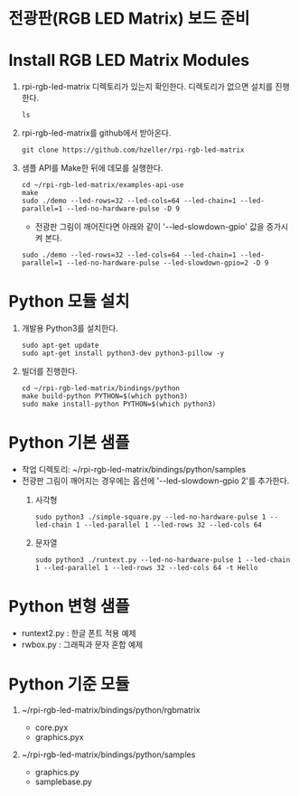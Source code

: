 # 전광판(RGB LED Matrix) 보드 준비

# Install RGB LED Matrix Modules

1. rpi-rgb-led-matrix 디렉토리가 있는지 확인한다. 디렉토리가 없으면 설치를 진행한다.
   <pre><code>ls</code></pre>

2. rpi-rgb-led-matrix를 github에서 받아온다.
   <pre><code>git clone https://github.com/hzeller/rpi-rgb-led-matrix</code></pre>

3. 샘플 API를 Make한 뒤에 데모를 실행한다.
   <pre><code>cd ~/rpi-rgb-led-matrix/examples-api-use
   make
   sudo ./demo --led-rows=32 --led-cols=64 --led-chain=1 --led-parallel=1 --led-no-hardware-pulse -D 9</code></pre>
   
   * 전광판 그림이 깨어진다면 아래와 같이 '--led-slowdown-gpio' 값을 증가시켜 본다.
   <pre><code>sudo ./demo --led-rows=32 --led-cols=64 --led-chain=1 --led-parallel=1 --led-no-hardware-pulse --led-slowdown-gpio=2 -D 9</code></pre>

# Python 모듈 설치

1. 개발용 Python3를 설치한다.
   <pre><code>sudo apt-get update
   sudo apt-get install python3-dev python3-pillow -y</code></pre>

2. 빌더를 진행한다.
   <pre><code>cd ~/rpi-rgb-led-matrix/bindings/python
   make build-python PYTHON=$(which python3)
   sudo make install-python PYTHON=$(which python3)</code></pre>

# Python 기본 샘플

* 작업 디렉토리: ~/rpi-rgb-led-matrix/bindings/python/samples
* 전광판 그림이 깨어지는 경우에는 옵션에 '--led-slowdown-gpio 2'를 추가한다.
    1. 사각형
         <pre><code>sudo python3 ./simple-square.py --led-no-hardware-pulse 1 --led-chain 1 --led-parallel 1 --led-rows 32 --led-cols 64</code></pre>

    2. 문자열
         <pre><code>sudo python3 ./runtext.py --led-no-hardware-pulse 1 --led-chain 1 --led-parallel 1 --led-rows 32 --led-cols 64 -t Hello</code></pre>

# Python 변형 샘플
  * runtext2.py : 한글 폰트 적용 예제
  * rwbox.py : 그래픽과 문자 혼합 예제

# Python 기준 모듈

  1. ~/rpi-rgb-led-matrix/bindings/python/rgbmatrix
     * core.pyx
     * graphics.pyx

  2. ~/rpi-rgb-led-matrix/bindings/python/samples
     * graphics.py
     * samplebase.py
